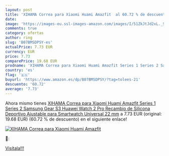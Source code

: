 ```yaml
---
layout: post
title: 'XIHAMA Correa para Xiaomi Huami Amazfit  al 60.72 % de descuento'
date: 
image: 'https://images-eu.ssl-images-amazon.com/images/I/51ZkJtJd2xL._SL200_.jpg'
comments: true
category: ofertas
author: ring
slug: 'B07BMSDPSY-es'
actualPrice: 7.73 EUR
currency: EUR
price: 7.73
comparePrice: 19.68 EUR
prodname: 'XIHAMA Correa para Xiaomi Huami Amazfit Series 1 Series 2 Samsung Gear S3 Huawei Watch 2 Pro Recambio de Silicona Deportivo Ajustable para Smartwatch Universal 22 mm'
country: 'es'
flag: '🇪🇸'
buyurl: 'https://www.amazon.es/dp/B07BMSDPSY/?tag=tolees-21'
descuento: '60.72'
average: '7.73'
---
```


Ahora mismo tienes [XIHAMA Correa para Xiaomi Huami Amazfit Series 1 Series 2 Samsung Gear S3 Huawei Watch 2 Pro Recambio de Silicona Deportivo Ajustable para Smartwatch Universal 22 mm](https://www.amazon.es/dp/B07BMSDPSY/?tag=tolees-21) a 7.73 EUR (original: 19.68 EUR) (60.72 %  de descuento) en el siguiente enlace!

[![XIHAMA Correa para Xiaomi Huami Amazfit ](https://images-eu.ssl-images-amazon.com/images/I/51ZkJtJd2xL._SL200_.jpg)](https://www.amazon.es/dp/B07BMSDPSY/?tag=tolees-21)

🔎:


[Visítala!!!](https://www.amazon.es/dp/B07BMSDPSY/?tag=tolees-21)
